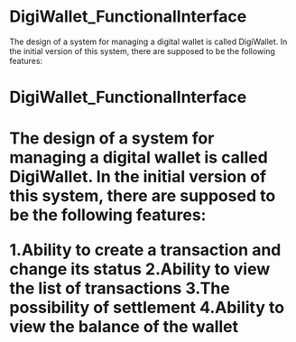 
#  DigiWallet_FunctionalInterface
<a>The design of a system for managing a digital wallet is called DigiWallet. In the initial version of this system, there are supposed to be the following features:

# DigiWallet_FunctionalInterface
<h1>The design of a system for managing a digital wallet is called DigiWallet. In the initial version of this system, there are supposed to be the following features:


1.Ability to create a transaction and change its status
2.Ability to view the list of transactions
3.The possibility of settlement
4.Ability to view the balance of the wallet</h1>
